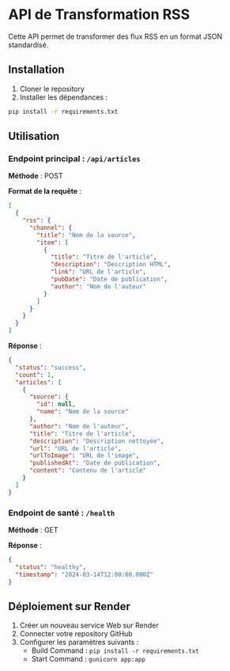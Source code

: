 # API de Transformation RSS

Cette API permet de transformer des flux RSS en un format JSON standardisé.

## Installation

1. Cloner le repository
2. Installer les dépendances :
```bash
pip install -r requirements.txt
```

## Utilisation

### Endpoint principal : `/api/articles`

**Méthode** : POST

**Format de la requête** :
```json
[
  {
    "rss": {
      "channel": {
        "title": "Nom de la source",
        "item": [
          {
            "title": "Titre de l'article",
            "description": "Description HTML",
            "link": "URL de l'article",
            "pubDate": "Date de publication",
            "author": "Nom de l'auteur"
          }
        ]
      }
    }
  }
]
```

**Réponse** :
```json
{
  "status": "success",
  "count": 1,
  "articles": [
    {
      "source": {
        "id": null,
        "name": "Nom de la source"
      },
      "author": "Nom de l'auteur",
      "title": "Titre de l'article",
      "description": "Description nettoyée",
      "url": "URL de l'article",
      "urlToImage": "URL de l'image",
      "publishedAt": "Date de publication",
      "content": "Contenu de l'article"
    }
  ]
}
```

### Endpoint de santé : `/health`

**Méthode** : GET

**Réponse** :
```json
{
  "status": "healthy",
  "timestamp": "2024-03-14T12:00:00.000Z"
}
```

## Déploiement sur Render

1. Créer un nouveau service Web sur Render
2. Connecter votre repository GitHub
3. Configurer les paramètres suivants :
   - Build Command : `pip install -r requirements.txt`
   - Start Command : `gunicorn app:app` 